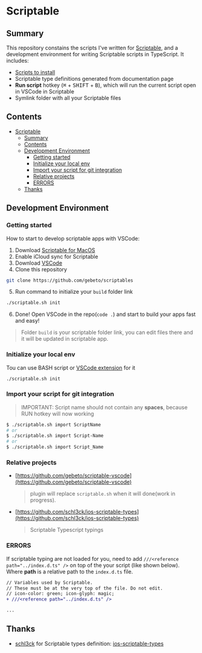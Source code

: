 # Scriptable

## Summary

This repository constains the scripts I've written for [Scriptable](https://scriptable.app), and a development environment for writing Scriptable scripts in TypeScript. It includes:

- [Scripts to install](src/README.md)
- Scriptable type definitions generated from documentation page
- **Run script** hotkey (<kbd>⌘</kbd> + <kbd>SHIFT</kbd> + <kbd>B</kbd>), which will run the current script open in VSCode in Scriptable
- Symlink folder with all your Scriptable files

## Contents

- [Scriptable](#scriptable)
  - [Summary](#summary)
  - [Contents](#contents)
  - [Development Environment](#development-environment)
    - [Getting started](#getting-started)
    - [Initialize your local env](#initialize-your-local-env)
    - [Import your script for git integration](#import-your-script-for-git-integration)
    - [Relative projects](#relative-projects)
    - [ERRORS](#errors)
  - [Thanks](#thanks)

## Development Environment

### Getting started

How to start to develop scriptable apps with VSCode:

1. Download [Scriptable for MacOS](https://scriptable.app/mac-beta/)
2. Enable iCloud sync for Scriptable
3. Download [VSCode](https://code.visualstudio.com/)
4. Clone this repository

  ```sh
  git clone https://github.com/gebeto/scriptables
  ```

5. Run command to initialize your `build` folder link

  ```sh
  ./scriptable.sh init
  ```

6. Done! Open VSCode in the repo(`code .`) and start to build your apps fast and easy!

 > Folder `build` is your scriptable folder link, you can edit files there and it will be updated in scriptable app.

### Initialize your local env

Tou can use BASH script or [VSCode extension](https://marketplace.visualstudio.com/items?itemName=gebeto.vscode-scriptable) for it

```sh
./scriptable.sh init
```

### Import your script for git integration

 > IMPORTANT: Script name should not contain any **spaces**, because RUN hotkey will now working

```sh
$ ./scriptable.sh import ScriptName
# or
$ ./scriptable.sh import Script-Name
# or
$ ./scriptable.sh import Script_Name
```

### Relative projects

- [https://github.com/gebeto/scriptable-vscode](https://github.com/gebeto/scriptable-vscode)
    > plugin will replace `scriptable.sh` when it will done(work in progress).
- [https://github.com/schl3ck/ios-scriptable-types](https://github.com/schl3ck/ios-scriptable-types)
    > Scriptable Typescript typings

### ERRORS

If scriptable typing are not loaded for you, need to add `///<reference path="../index.d.ts" />` on top of the your script (like shown below).
Where **path** is a relative path to the `index.d.ts` file.

```diff
// Variables used by Scriptable.
// These must be at the very top of the file. Do not edit.
// icon-color: green; icon-glyph: magic;
+ ///<reference path="../index.d.ts" />

...
```

## Thanks

- [schl3ck](https://github.com/schl3ck) for Scriptable types definition: [ios-scriptable-types](https://github.com/schl3ck/ios-scriptable-types)
